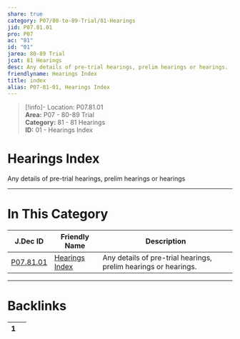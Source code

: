 ```yaml
---  
share: true  
category: P07/80-to-89-Trial/81-Hearings  
jid: P07.81.01  
pro: P07  
ac: "81"  
id: "01"  
jarea: 80-89 Trial  
jcat: 81 Hearings  
desc: Any details of pre-trial hearings, prelim hearings or hearings.  
friendlyname: Hearings Index  
title: index  
alias: P07-81-01, Hearings Index  
---  
```

  
>[!info]- Location: P07.81.01  
>**Area:** P07 - 80-89 Trial  
>**Category:** 81 - 81 Hearings  
>**ID:** 01 - Hearings Index  
  
# Hearings Index  
  
Any details of pre-trial hearings, prelim hearings or hearings  
   
  
  
---  
# In This Category  
  
| J.Dec ID                                                                    | Friendly Name                                                                    | Description                                                     |  
| --------------------------------------------------------------------------- | -------------------------------------------------------------------------------- | --------------------------------------------------------------- |  
| [P07.81.01](index.md) | [Hearings Index](index.md) | Any details of pre-trial hearings, prelim hearings or hearings. |  
  
  
---  
# Backlinks  
<div><table class="dataview table-view-table"><thead class="table-view-thead"><tr class="table-view-tr-header"><th class="table-view-th"><span></span><span class="dataview small-text">1</span></th><th class="table-view-th"><span></span></th></tr></thead><tbody class="table-view-tbody"></tbody></table></div>